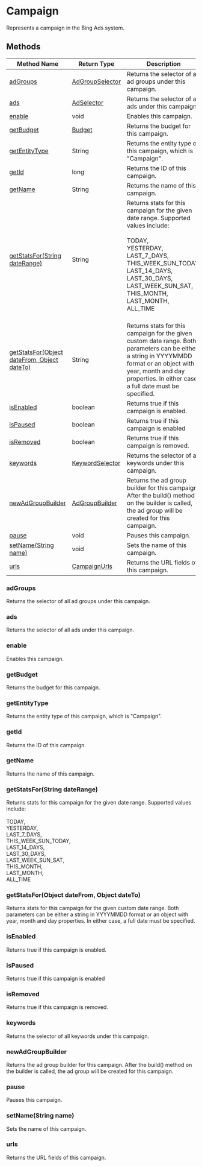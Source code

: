# Campaign
Represents a campaign in the Bing Ads system.

## Methods
|Method Name|Return Type|Description|
|-|-|-
[adGroups](#adgroups)|[AdGroupSelector](./AdGroupSelector)|Returns the selector of all ad groups under this campaign.<br />
[ads](#ads)|[AdSelector](./AdSelector)|Returns the selector of all ads under this campaign.<br />
[enable](#enable)|void|Enables this campaign.<br />
[getBudget](#getbudget)|[Budget](./Budget)|Returns the budget for this campaign.<br />
[getEntityType](#getentitytype)|String|Returns the entity type of this campaign, which is "Campaign".<br />
[getId](#getid)|long|Returns the ID of this campaign.<br />
[getName](#getname)|String|Returns the name of this campaign.<br />
[getStatsFor(String dateRange)](#getstatsfor~string-daterange~)|String|Returns stats for this campaign for the given date range. Supported values include:<br /> <br /> TODAY,<br /> YESTERDAY,<br /> LAST_7_DAYS,<br /> THIS_WEEK_SUN_TODAY,<br /> LAST_14_DAYS,<br /> LAST_30_DAYS,<br /> LAST_WEEK_SUN_SAT,<br /> THIS_MONTH,<br /> LAST_MONTH,<br /> ALL_TIME<br /><br />
[getStatsFor(Object dateFrom, Object dateTo)](#getstatsfor~object-datefrom_-object-dateto~)|String|Returns stats for this campaign for the given custom date range. Both parameters can be either a string in YYYYMMDD format or an object with year, month and day properties. In either case, a full date must be specified. <br />
[isEnabled](#isenabled)|boolean|Returns true if this campaign is enabled. <br />
[isPaused](#ispaused)|boolean|Returns true if this campaign is enabled <br />
[isRemoved](#isremoved)|boolean|Returns true if this campaign is removed. <br />
[keywords](#keywords)|[KeywordSelector](./KeywordSelector)|Returns the selector of all keywords under this campaign.<br />
[newAdGroupBuilder](#newadgroupbuilder)|[AdGroupBuilder](./AdGroupBuilder)|Returns the ad group builder for this campaign. After the build() method on the builder is called, the ad group will be created for this campaign.<br />
[pause](#pause)|void|Pauses this campaign.<br />
[setName(String name)](#setname~string-name~)|void|Sets the name of this campaign.<br />
[urls](#urls)|[CampaignUrls](./CampaignUrls)|Returns the URL fields of this campaign.<br />

### <a name="adgroups"></a>adGroups
Returns the selector of all ad groups under this campaign.


### <a name="ads"></a>ads
Returns the selector of all ads under this campaign.


### <a name="enable"></a>enable
Enables this campaign.


### <a name="getbudget"></a>getBudget
Returns the budget for this campaign.


### <a name="getentitytype"></a>getEntityType
Returns the entity type of this campaign, which is "Campaign".


### <a name="getid"></a>getId
Returns the ID of this campaign.


### <a name="getname"></a>getName
Returns the name of this campaign.


### <a name="getstatsfor~string-daterange~"></a>getStatsFor(String dateRange)
Returns stats for this campaign for the given date range. Supported values include:<br /> <br /> TODAY,<br /> YESTERDAY,<br /> LAST_7_DAYS,<br /> THIS_WEEK_SUN_TODAY,<br /> LAST_14_DAYS,<br /> LAST_30_DAYS,<br /> LAST_WEEK_SUN_SAT,<br /> THIS_MONTH,<br /> LAST_MONTH,<br /> ALL_TIME<br />


### <a name="getstatsfor~object-datefrom_-object-dateto~"></a>getStatsFor(Object dateFrom, Object dateTo)
Returns stats for this campaign for the given custom date range. Both parameters can be either a string in YYYYMMDD format or an object with year, month and day properties. In either case, a full date must be specified. 


### <a name="isenabled"></a>isEnabled
Returns true if this campaign is enabled. 


### <a name="ispaused"></a>isPaused
Returns true if this campaign is enabled 


### <a name="isremoved"></a>isRemoved
Returns true if this campaign is removed. 


### <a name="keywords"></a>keywords
Returns the selector of all keywords under this campaign.


### <a name="newadgroupbuilder"></a>newAdGroupBuilder
Returns the ad group builder for this campaign. After the build() method on the builder is called, the ad group will be created for this campaign.


### <a name="pause"></a>pause
Pauses this campaign.


### <a name="setname~string-name~"></a>setName(String name)
Sets the name of this campaign.


### <a name="urls"></a>urls
Returns the URL fields of this campaign.


